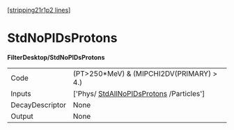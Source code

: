 [[stripping21r1p2 lines]](./stripping21r1p2-index)

# StdNoPIDsProtons

**FilterDesktop/StdNoPIDsProtons**

|                 |                                                                                     |
|-----------------|-------------------------------------------------------------------------------------|
| Code            | (PT\>250\*MeV) & (MIPCHI2DV(PRIMARY) \> 4.)                                         |
| Inputs          | ['Phys/ [StdAllNoPIDsProtons](./stripping21r1p2-stdallnopidsprotons) /Particles'] |
| DecayDescriptor | None                                                                                |
| Output          | None                                                                                |
